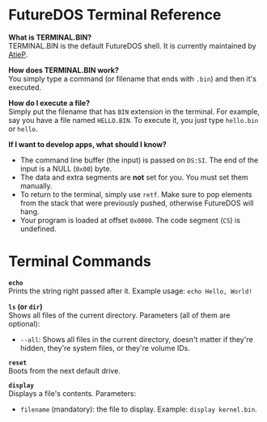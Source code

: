 FutureDOS Terminal Reference
====

**What is TERMINAL.BIN?**  
TERMINAL.BIN is the default FutureDOS shell. It is currently maintained by [AtieP](https://github.com/AtieP).

**How does TERMINAL.BIN work?**  
You simply type a command (or filename that ends with `.bin`) and then it's executed.  

**How do I execute a file?**  
Simply put the filename that has `BIN` extension in the terminal. For example, say you have a file named `HELLO.BIN`. To execute it, you just type `hello.bin` or `hello`.

**If I want to develop apps, what should I know?**  
  - The command line buffer (the input) is passed on `DS:SI`. The end of the input is a NULL (`0x00`) byte.
  - The data and extra segments are **not** set for you. You must set them manually.
  - To return to the terminal, simply use `retf`. Make sure to pop elements from the stack that were previously pushed, otherwise FutureDOS will hang.
  - Your program is loaded at offset `0x0000`. The code segment (`CS`) is undefined.

Terminal Commands
====

**`echo`**  
Prints the string right passed after it. Example usage: `echo Hello, World!`

**`ls` (or `dir`)**  
Shows all files of the current directory. Parameters (all of them are optional):  
  - `--all`: Shows all files in the current directory, doesn't matter if they're hidden, they're system files, or they're volume IDs.

**`reset`**  
Boots from the next default drive.

**`display`**  
Displays a file's contents. Parameters:  
  - `filename` (mandatory): the file to display. Example: `display kernel.bin`.
